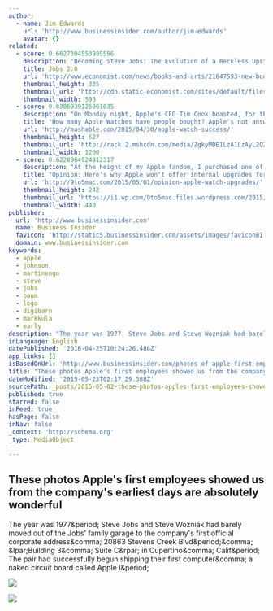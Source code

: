 ```yaml
---
author:
  - name: Jim Edwards
    url: 'http://www.businessinsider.com/author/jim-edwards'
    avatar: {}
related:
  - score: 0.6627304553985596
    description: 'Becoming Steve Jobs: The Evolution of a Reckless Upstart into a Visionary Leader. By Brent Schlender and Rick Tetzeli. Crown Business; 464 pages; $30. Sceptre; £25. "NEAR-DEATH experiences can help one see more clearly sometimes," said Steve Jobs. He was speaking about struggling companies. Yet he could easily have been talking about his own life.'
    title: Jobs 2.0
    url: 'http://www.economist.com/news/books-and-arts/21647593-new-book-attempts-reconstruct-one-worlds-most-celebrated-inventors-jobs-20'
    thumbnail_height: 335
    thumbnail_url: 'http://cdn.static-economist.com/sites/default/files/images/print-edition/20150404_BKP001_0.jpg'
    thumbnail_width: 595
  - score: 0.6306939125061035
    description: "On Monday night, Apple's CEO Tim Cook boasted, for the first time, about the Apple Watch. He touted the 3,500 apps now available for the device and bragged about the \"overwhelmingly positive\" response to the new line of smartwatches. He even said Apple may have misjudged the higher-than-expected demand for certain models and watch bands."
    title: "How many Apple Watches have people bought? Apple's not answering."
    url: 'http://mashable.com/2015/04/30/apple-watch-success/'
    thumbnail_height: 627
    thumbnail_url: 'http://rack.2.mshcdn.com/media/ZgkyMDE1LzA1LzAyL2Q2L2FwcGxld2F0Y2gyLjliMzdiLmpwZwpwCXRodW1iCTEyMDB4NjI3IwplCWpwZw/6f09ab1f/be6/apple-watch2.jpg'
    thumbnail_width: 1200
  - score: 0.6228964924812317
    description: "At the height of my Apple fandom, I purchased one of the company's most iconic and quixotic designs: a used Power Mac G4 Cube, the beautiful floating computer Apple initially described as \"revolutionary\" before putting it on ice - Apple's words - less than a year later."
    title: "Opinion: Here's why Apple won't offer internal upgrades for the Apple Watch"
    url: 'http://9to5mac.com/2015/05/01/opinion-apple-watch-upgrades/'
    thumbnail_height: 242
    thumbnail_url: 'https://i1.wp.com/9to5mac.files.wordpress.com/2015/05/g4cube.jpg?fit=440%2C330'
    thumbnail_width: 440
publisher:
  url: 'http://www.businessinsider.com'
  name: Business Insider
  favicon: 'http://static5.businessinsider.com/assets/images/faviconBI.ico'
  domain: www.businessinsider.com
keywords:
  - apple
  - johnson
  - martinengo
  - steve
  - jobs
  - baum
  - logo
  - digibarn
  - markkula
  - early
description: "The year was 1977. Steve Jobs and Steve Wozniak had barely moved out of the Jobs' family garage to the company's first official corporate address, 20863 Stevens Creek Blvd., (Building 3, Suite C) in Cupertino, Calif. The pair had successfully begun shipping their first computer, a naked circuit board called Apple I."
inLanguage: English
datePublished: '2016-04-25T10:24:26.486Z'
app_links: []
isBasedOnUrl: 'http://www.businessinsider.com/photos-of-apple-first-employees-offices-2015-5'
title: "These photos Apple's first employees showed us from the company's earliest days are absolutely wonderful"
dateModified: '2015-05-23T02:17:29.388Z'
sourcePath: _posts/2015-05-02-these-photos-apples-first-employees-showed-us-from-the-comp.md
published: true
starred: false
inFeed: true
hasPage: false
inNav: false
_context: 'http://schema.org'
_type: MediaObject

---
```

<article style=""><h1>These photos Apple's first employees showed us from the company's earliest days are absolutely wonderful</h1><p>The year was 1977&amp;period; Steve Jobs and Steve Wozniak had barely moved out of the Jobs' family garage to the company's first official corporate address&amp;comma; 20863 Stevens Creek Blvd&amp;period;&amp;comma; &amp;lpar;Building 3&amp;comma; Suite C&amp;rpar; in Cupertino&amp;comma; Calif&amp;period; The pair had successfully begun shipping their first computer&amp;comma; a naked circuit board called Apple I&amp;period;</p><img src="http://static3.businessinsider.com/image/5543aa1b69beddea1801cee1-1000-750/9-sherry-livingston-was-the-right-hand-for-apples-first-ceo-1.jpg" /></article>

![](http://the-grid-user-content.s3-us-west-2.amazonaws.com/ed80eaa6-38d5-406a-9c24-0a0f548e1922.jpg)